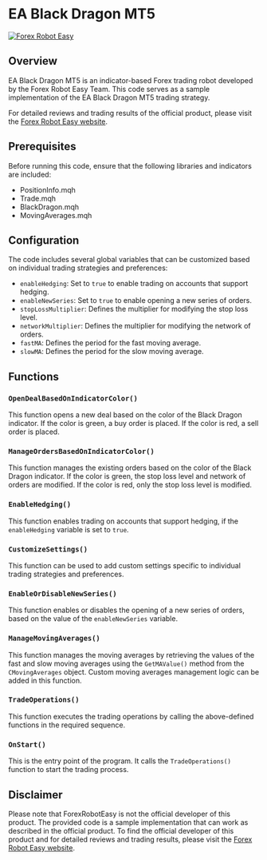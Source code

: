 # EA Black Dragon MT5

[![Forex Robot Easy](https://forexroboteasy.com/wp-content/uploads/2019/07/ForexRobotEasyLogo.png)](https://forexroboteasy.com/forex-robot-review/ea-black-dragon-mt5-review-indicator-based-forex-software/)

## Overview
EA Black Dragon MT5 is an indicator-based Forex trading robot developed by the Forex Robot Easy Team. This code serves as a sample implementation of the EA Black Dragon MT5 trading strategy.

For detailed reviews and trading results of the official product, please visit the [Forex Robot Easy website](https://forexroboteasy.com/forex-robot-review/ea-black-dragon-mt5-review-indicator-based-forex-software/).

## Prerequisites
Before running this code, ensure that the following libraries and indicators are included:

- PositionInfo.mqh
- Trade.mqh
- BlackDragon.mqh
- MovingAverages.mqh

## Configuration
The code includes several global variables that can be customized based on individual trading strategies and preferences:

- `enableHedging`: Set to `true` to enable trading on accounts that support hedging.
- `enableNewSeries`: Set to `true` to enable opening a new series of orders.
- `stopLossMultiplier`: Defines the multiplier for modifying the stop loss level.
- `networkMultiplier`: Defines the multiplier for modifying the network of orders.
- `fastMA`: Defines the period for the fast moving average.
- `slowMA`: Defines the period for the slow moving average.

## Functions
### `OpenDealBasedOnIndicatorColor()`
This function opens a new deal based on the color of the Black Dragon indicator. If the color is green, a buy order is placed. If the color is red, a sell order is placed.

### `ManageOrdersBasedOnIndicatorColor()`
This function manages the existing orders based on the color of the Black Dragon indicator. If the color is green, the stop loss level and network of orders are modified. If the color is red, only the stop loss level is modified.

### `EnableHedging()`
This function enables trading on accounts that support hedging, if the `enableHedging` variable is set to `true`.

### `CustomizeSettings()`
This function can be used to add custom settings specific to individual trading strategies and preferences.

### `EnableOrDisableNewSeries()`
This function enables or disables the opening of a new series of orders, based on the value of the `enableNewSeries` variable.

### `ManageMovingAverages()`
This function manages the moving averages by retrieving the values of the fast and slow moving averages using the `GetMAValue()` method from the `CMovingAverages` object. Custom moving averages management logic can be added in this function.

### `TradeOperations()`
This function executes the trading operations by calling the above-defined functions in the required sequence.

### `OnStart()`
This is the entry point of the program. It calls the `TradeOperations()` function to start the trading process.

## Disclaimer
Please note that ForexRobotEasy is not the official developer of this product. The provided code is a sample implementation that can work as described in the official product. To find the official developer of this product and for detailed reviews and trading results, please visit the [Forex Robot Easy website](https://forexroboteasy.com/forex-robot-review/ea-black-dragon-mt5-review-indicator-based-forex-software/).
